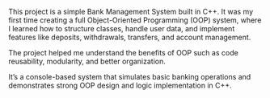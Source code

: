 This project is a simple Bank Management System built in C++.
It was my first time creating a full Object-Oriented Programming (OOP) system, where I learned how to structure classes, handle user data, and implement features like deposits, withdrawals, transfers, and account management.

The project helped me understand the benefits of OOP such as code reusability, modularity, and better organization.

It’s a console-based system that simulates basic banking operations and demonstrates strong OOP design and logic implementation in C++.
